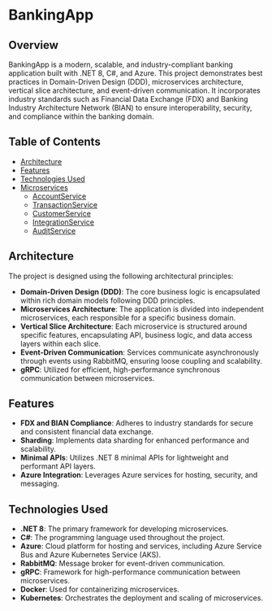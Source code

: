 # BankingApp

## Overview

BankingApp is a modern, scalable, and industry-compliant banking application built with .NET 8, C#, and Azure. This project demonstrates best practices in Domain-Driven Design (DDD), microservices architecture, vertical slice architecture, and event-driven communication. It incorporates industry standards such as Financial Data Exchange (FDX) and Banking Industry Architecture Network (BIAN) to ensure interoperability, security, and compliance within the banking domain.

## Table of Contents

- [Architecture](#architecture)
- [Features](#features)
- [Technologies Used](#technologies-used)
- [Microservices](#microservices)
  - [AccountService](#accountservice)
  - [TransactionService](#transactionservice)
  - [CustomerService](#customerservice)
  - [IntegrationService](#integrationservice)
  - [AuditService](#auditservice)

## Architecture

The project is designed using the following architectural principles:

- **Domain-Driven Design (DDD)**: The core business logic is encapsulated within rich domain models following DDD principles.
- **Microservices Architecture**: The application is divided into independent microservices, each responsible for a specific business domain.
- **Vertical Slice Architecture**: Each microservice is structured around specific features, encapsulating API, business logic, and data access layers within each slice.
- **Event-Driven Communication**: Services communicate asynchronously through events using RabbitMQ, ensuring loose coupling and scalability.
- **gRPC**: Utilized for efficient, high-performance synchronous communication between microservices.

## Features

- **FDX and BIAN Compliance**: Adheres to industry standards for secure and consistent financial data exchange.
- **Sharding**: Implements data sharding for enhanced performance and scalability.
- **Minimal APIs**: Utilizes .NET 8 minimal APIs for lightweight and performant API layers.
- **Azure Integration**: Leverages Azure services for hosting, security, and messaging.

## Technologies Used

- **.NET 8**: The primary framework for developing microservices.
- **C#**: The programming language used throughout the project.
- **Azure**: Cloud platform for hosting and services, including Azure Service Bus and Azure Kubernetes Service (AKS).
- **RabbitMQ**: Message broker for event-driven communication.
- **gRPC**: Framework for high-performance communication between microservices.
- **Docker**: Used for containerizing microservices.
- **Kubernetes**: Orchestrates the deployment and scaling of microservices.
